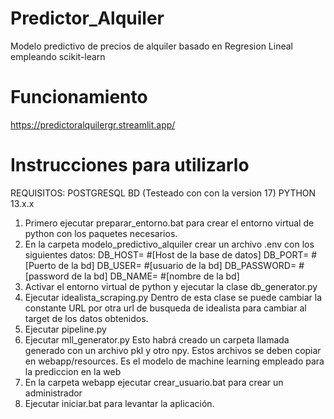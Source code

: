 ﻿# Predictor_Alquiler
Modelo predictivo de precios de alquiler basado en Regresion Lineal empleando scikit-learn

# Funcionamiento
https://predictoralquilergr.streamlit.app/

# Instrucciones para utilizarlo

REQUISITOS:
POSTGRESQL BD (Testeado con con la version 17)
PYTHON 13.x.x


 1. Primero ejecutar preparar_entorno.bat para crear el entorno virtual de python con los paquetes necesarios.
 2. En la carpeta modelo_predictivo_alquiler crear un archivo .env con los siguientes datos:
    DB_HOST=    #[Host de la base de datos]
    DB_PORT=    #[Puerto de la bd]
    DB_USER=    #[usuario de la bd]
    DB_PASSWORD=    #[password de la bd]
    DB_NAME=    #[nombre de la bd]
 3. Activar el entorno virtual de python y ejecutar la clase db_generator.py
 4. Ejecutar idealista_scraping.py
    Dentro de esta clase se puede cambiar la constante URL por otra url de busqueda de idealista para cambiar al target de los datos obtenidos. 
 5. Ejecutar pipeline.py
 6. Ejecutar mll_generator.py
    Esto habrá creado un carpeta llamada generado con un archivo pkl y otro npy. Estos archivos se deben copiar en webapp/resources. Es el modelo de machine learning empleado para la prediccion en la web
 7. En la carpeta webapp ejecutar crear_usuario.bat para crear un administrador
 8. Ejecutar iniciar.bat para levantar la aplicación.
